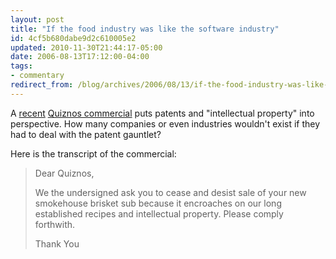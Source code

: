 ```yaml
---
layout: post
title: "If the food industry was like the software industry"
id: 4cf5b680dabe9d2c610005e2
updated: 2010-11-30T21:44:17-05:00
date: 2006-08-13T17:12:00-04:00
tags:
- commentary
redirect_from: /blog/archives/2006/08/13/if-the-food-industry-was-like-the-software-industry/
---
```


<p>
A <a href="http://www.quiznos.com/commercials/2006/tv-spot03.asp">recent</a> <a href="http://www.quiznos.com/tv_commercials.asp">Quiznos commercial</a> puts patents and "intellectual property" into perspective. How many companies or even industries wouldn't exist if they had to deal with the patent gauntlet?

</p>
<p>
Here is the transcript of the commercial:

</p>
<blockquote>
Dear Quiznos,

We the undersigned ask you to cease and desist sale of your new smokehouse brisket sub because it encroaches on our long established recipes and intellectual property. Please comply forthwith.

Thank You

</blockquote>
